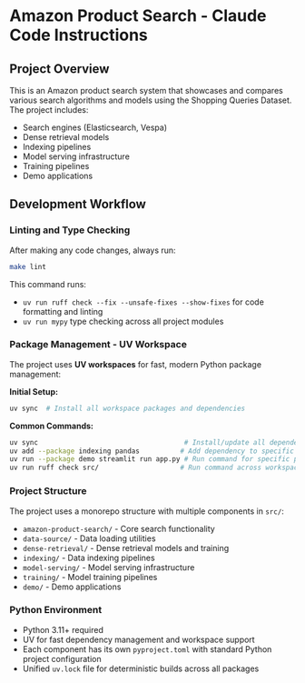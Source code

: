 # Amazon Product Search - Claude Code Instructions

## Project Overview
This is an Amazon product search system that showcases and compares various search algorithms and models using the Shopping Queries Dataset. The project includes:

- Search engines (Elasticsearch, Vespa)
- Dense retrieval models
- Indexing pipelines
- Model serving infrastructure
- Training pipelines
- Demo applications

## Development Workflow

### Linting and Type Checking
After making any code changes, always run:
```bash
make lint
```

This command runs:
- `uv run ruff check --fix --unsafe-fixes --show-fixes` for code formatting and linting
- `uv run mypy` type checking across all project modules

### Package Management - UV Workspace
The project uses **UV workspaces** for fast, modern Python package management:

**Initial Setup:**
```bash
uv sync  # Install all workspace packages and dependencies
```

**Common Commands:**
```bash
uv sync                                    # Install/update all dependencies
uv add --package indexing pandas          # Add dependency to specific package
uv run --package demo streamlit run app.py # Run command for specific package
uv run ruff check src/                    # Run command across workspace
```

### Project Structure
The project uses a monorepo structure with multiple components in `src/`:
- `amazon-product-search/` - Core search functionality
- `data-source/` - Data loading utilities
- `dense-retrieval/` - Dense retrieval models and training
- `indexing/` - Data indexing pipelines
- `model-serving/` - Model serving infrastructure
- `training/` - Model training pipelines
- `demo/` - Demo applications

### Python Environment
- Python 3.11+ required
- UV for fast dependency management and workspace support
- Each component has its own `pyproject.toml` with standard Python project configuration
- Unified `uv.lock` file for deterministic builds across all packages